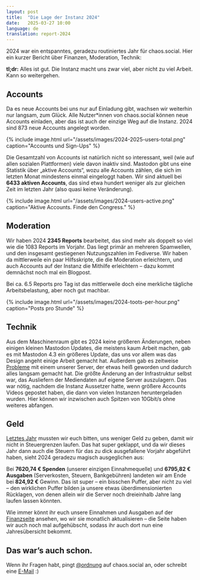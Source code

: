 ```yaml
---
layout: post
title:  "Die Lage der Instanz 2024"
date:   2025-03-27 10:00
language: de
translation: report-2024
---
```


2024 war ein entspanntes, geradezu routiniertes Jahr für chaos.social. Hier ein kurzer Bericht über Finanzen,
Moderation, Technik:

**tl;dr:** Alles ist gut. Die Instanz macht uns zwar viel, aber nicht zu viel Arbeit. Kann so weitergehen.

## Accounts

Da es neue Accounts bei uns nur auf Einladung gibt, wachsen wir weiterhin nur langsam, zum Glück. Alle Nutzer\*innen von
chaos.social können neue Accounts einladen, aber das ist auch der einzige Weg auf die Instanz. 2024 sind 873 neue
Accounts angelegt worden.

{% include image.html url="/assets/images/2024-2025-users-total.png" caption="Accounts und Sign-Ups" %}

Die Gesamtzahl von Accounts ist natürlich nicht so interessant, weil (wie auf allen sozialen Plattformen) viele davon
inaktiv sind. Mastodon gibt uns eine Statistik über „aktive Accounts“, wozu alle Accounts zählen, die sich im letzten
Monat mindestens einmal eingeloggt haben. Wir sind aktuell bei **6433 aktiven Accounts**, das sind etwa hundert weniger
als zur gleichen Zeit im letzten Jahr (also quasi keine Veränderung).

{% include image.html url="/assets/images/2024-users-active.png" caption="Aktive Accounts. Finde den Congress." %}

## Moderation

Wir haben 2024 **2345 Reports** bearbeitet, das sind mehr als doppelt so viel wie die 1083 Reports im Vorjahr. Das liegt
primär an mehreren Spamwellen, und den insgesamt gestiegenen Nutzungszahlen im Fediverse. Wir haben da mittlerweile ein
paar Hilfsskripte, die die Moderation erleichtern, und auch Accounts auf der Instanz die Mithilfe erleichtern – dazu
kommt demnächst noch mal ein Blogpost.

Bei ca. 6.5 Reports pro Tag ist das mittlerweile doch eine merkliche tägliche Arbeitsbelastung, aber noch gut machbar.

{% include image.html url="/assets/images/2024-toots-per-hour.png" caption="Posts pro Stunde" %}

## Technik

Aus dem Maschinenraum gibt es 2024 keine größeren Änderungen, neben einigen kleinen Mastodon Updates, die meistens kaum Arbeit machen, gab es mit Mastodon 4.3 ein größeres Update, das uns vor allem was das Design angeht einige Arbeit gemacht hat. Außerdem gab es zeitweise [Probleme](https://leah.is/notes/hot-servers-are-not-good/) mit einem unserer Server, der etwas heiß geworden und dadurch alles langsam gemacht hat. Die größte Änderung an der Infrastruktur selbst war, das Ausliefern der Mediendaten auf eigene Server auszulagern.
Das war nötig, nachdem die Instanz Aussetzer hatte, wenn größere Accounts Videos gepostet haben, die dann von vielen Instanzen heruntergeladen wurden. Hier können wir inzwischen auch Spitzen von 10Gbit/s ohne weiteres abfangen.

## Geld

[Letztes Jahr](/2024/01/10/bericht-2023) mussten wir euch bitten, uns weniger Geld zu geben, damit wir nicht in
Steuergrenzen laufen. Das hat super geklappt, und da wir dieses Jahr dann auch die Steuern für das zu dick ausgefallene
Vorjahr abgeführt haben, sieht 2024 geradezu magisch ausgeglichen aus:

Bei **7620,74 € Spenden** (unserer einzigen Einnahmequelle) und **6795,82 € Ausgaben** (Serverkosten, Steuern,
Bankgebühren) landeten wir am Ende bei **824,92 €** Gewinn. Das ist super – ein bisschen Puffer, aber nicht zu viel –
den wirklichen Puffer bilden ja unsere etwas überdimensionierten Rücklagen, von denen allein wir die Server noch
dreieinhalb Jahre lang laufen lassen könnten.

Wie immer könnt ihr euch unsere Einnahmen und Ausgaben auf der [Finanzseite](/geld) ansehen, wo wir sie monatlich
aktualisieren – die Seite haben wir auch noch mal aufgehübscht, sodass ihr auch dort nun eine Jahresübersicht bekommt.

## Das war’s auch schon.

Wenn ihr Fragen habt, pingt [@ordnung](https://chaos.social/@ordnung) auf chaos.social an, oder schreibt eine
[E-Mail](mailto:contact@chaos.social) :)
